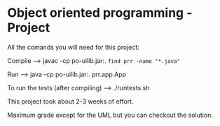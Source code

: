 # Object oriented programming - Project

All the comands you will need for this project:

Compile -->    javac -cp po-uilib.jar:. `find prr -name "*.java"`

Run --> java -cp po-uilib.jar:. prr.app.App

To run the tests (after compiling) --> ./runtests.sh 

This project took about 2-3 weeks of effort.

Maximum grade except for the UML but you can checkout the solution.
